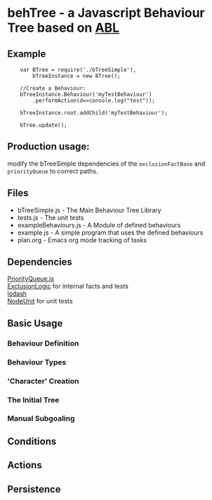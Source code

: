 # behTree - a Javascript Behaviour Tree based on [ABL](https://abl.soe.ucsc.edu/index.php/Main_Page)

## Example
```
    var BTree = require('./bTreeSimple'),
        bTreeInstance = new BTree();
    
    //Create a Behaviour:
    bTreeInstance.Behaviour('myTestBehaviour')
        .performAction(d=>console.log("test"));
        
    bTreeInstance.root.addChild('myTestBehaviour');
    
    bTree.update();
```

## Production usage:
modify the bTreeSimple dependencies of the `exclusionFactBase` and `priorityQueue` to correct paths.
    

## Files
* bTreeSimple.js - The Main Behaviour Tree Library
* tests.js - The unit tests
* exampleBehaviours.js - A Module of defined behaviours
* example.js - A simple program that uses the defined behaviours
* plan.org - Emacs org mode tracking of tasks

## Dependencies
[PriorityQueue.js](https://github.com/jgrey4296/priorityQueue.js)  
[ExclusionLogic](http://github.com/jgrey4296/exclusionLogic) for internal facts and tests  
[lodash](https://lodash.com/)  
[NodeUnit](https://github.com/caolan/nodeunit) for unit tests  

## Basic Usage

### Behaviour Definition

### Behaviour Types

### 'Character' Creation

### The Initial Tree

### Manual Subgoaling

## Conditions

## Actions

## Persistence

